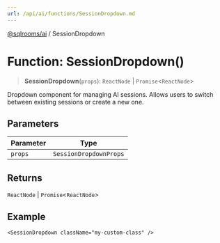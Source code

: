 ```yaml
---
url: /api/ai/functions/SessionDropdown.md
---
```

[@sqlrooms/ai](../index.md) / SessionDropdown

# Function: SessionDropdown()

> **SessionDropdown**(`props`): `ReactNode` | `Promise`<`ReactNode`>

Dropdown component for managing AI sessions.
Allows users to switch between existing sessions or create a new one.

## Parameters

| Parameter | Type |
| ------ | ------ |
| `props` | `SessionDropdownProps` |

## Returns

`ReactNode` | `Promise`<`ReactNode`>

## Example

```tsx
<SessionDropdown className="my-custom-class" />
```
